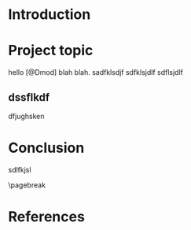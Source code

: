 # Introduction

 
# Project topic

hello [@Dmod] blah blah. 
sadfklsdjf
sdfklsjdlf
sdflsjdlf

## dssflkdf

dfjughsken

# Conclusion

sdlfkjsl

\pagebreak <!--this puts refs on seperate page-->

# References
<!-- pandoc handles the refs -->

